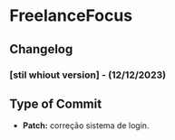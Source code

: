 # **FreelanceFocus**

## **Changelog**

### **[stil whiout version] - (12/12/2023)**

## **Type of Commit**


- **Patch:** correção sistema de login.


